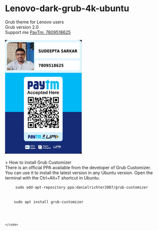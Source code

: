 # Lenovo-dark-grub-4k-ubuntu
<head>
<link rel="stylesheet" href="css/PayTm.css">
</head>
Grub theme for Lenovo users
<br>
Grub version 2.0
<br>
Support me 
<a href="https://paytm.me/v-2r8HG">PayTm: 7809518625</a>
<br>
<br>
<div>
<img src="images/Paytm Scanner.png" width=50% height=50% class="paytm">
</div>
<br>
> How to install Grub Customizer
<br>
There is an official PPA available from the developer of Grub Customizer. You can use it to install the latest version in any Ubuntu version.
Open the terminal with the Ctrl+Alt+T shortcut in Ubuntu.
<br>
<div>
<pre>
    <code>sudo add-apt-repository ppa:danielrichter2007/grub-customizer
    <br>
    sudo apt install grub-customizer
    <br>

    </code>
</pre>
</div>